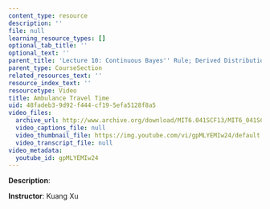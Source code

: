 ```yaml
---
content_type: resource
description: ''
file: null
learning_resource_types: []
optional_tab_title: ''
optional_text: ''
parent_title: 'Lecture 10: Continuous Bayes'' Rule; Derived Distributions'
parent_type: CourseSection
related_resources_text: ''
resource_index_text: ''
resourcetype: Video
title: Ambulance Travel Time
uid: 48fadeb3-9d92-f444-cf19-5efa5128f8a5
video_files:
  archive_url: http://www.archive.org/download/MIT6.041SCF13/MIT6_041SCF13_No_25_Ch4_Ambulance_300k.mp4
  video_captions_file: null
  video_thumbnail_file: https://img.youtube.com/vi/gpMLYEMIw24/default.jpg
  video_transcript_file: null
video_metadata:
  youtube_id: gpMLYEMIw24
---
```


**Description**:

**Instructor**: Kuang Xu